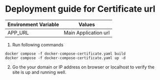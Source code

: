 # Deployment guide for Certificate url

| Environment Variable | Values               |
| -------------------- | -------------------- |
| APP_URL              | Main Application url |

1.  Run following commands

```bash'
docker compose -f docker-compose-certificate.yaml build
docker compose -f docker-compose-certificate.yaml up -d
```

2. Go the your domain or IP address on browser or localhost to verify the site is up and running well.
